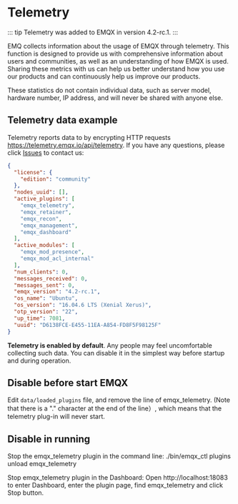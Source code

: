 # Telemetry

::: tip
Telemetry was added to EMQX in version 4.2-rc.1.
:::

EMQ collects information about the usage of EMQX through telemetry. This function is designed to provide us with comprehensive information about users and communities, as well as an understanding of how EMQX is used. Sharing these metrics with us can help us better understand how you use our products and can continuously help us improve our products.

These statistics do not contain individual data, such as server model, hardware number, IP address, and will never be shared with anyone else.

## Telemetry data example

Telemetry reports data to by encrypting HTTP requests https://telemetry.emqx.io/api/telemetry. If you have any questions, please click [Issues](http://github.com/emqx/emqx/issues) to contact us:

```json
{
  "license": {
    "edition": "community"
  },
  "nodes_uuid": [],
  "active_plugins": [
    "emqx_telemetry",
    "emqx_retainer",
    "emqx_recon",
    "emqx_management",
    "emqx_dashboard"
  ],
  "active_modules": [
    "emqx_mod_presence",
    "emqx_mod_acl_internal"
  ],
  "num_clients": 0,
  "messages_received": 0,
  "messages_sent": 0,
  "emqx_version": "4.2-rc.1",
  "os_name": "Ubuntu",
  "os_version": "16.04.6 LTS (Xenial Xerus)",
  "otp_version": "22",
  "up_time": 7081,
  "uuid": "D6138FCE-E455-11EA-A854-FD8F5F98125F"
}
```

**Telemetry is enabled by default**. Any people may feel uncomfortable collecting such data. You can disable it in the simplest way before startup and during operation.

## Disable before start EMQX

Edit `data/loaded_plugins` file, and remove the line of emqx_telemetry. (Note that there is a "." character at the end of the line）, which means that the telemetry plug-in will never start.

## Disable in running

Stop the emqx_telemetry plugin in the command line: ./bin/emqx_ctl plugins unload emqx_telemetry

Stop emqx_telemetry plugin in the Dashboard: Open http://localhost:18083 to enter Dashboard, enter the plugin page, find emqx_telemetry and click Stop button.